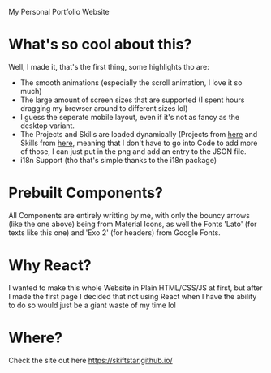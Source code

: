 My Personal Portfolio Website

# What's so cool about this?
Well, I made it, that's the first thing, some highlights tho are:
- The smooth animations (especially the scroll animation, I love it so much)
- The large amount of screen sizes that are supported (I spent hours dragging my browser around to different sizes lol)
- I guess the seperate mobile layout, even if it's not as fancy as the desktop variant.
- The Projects and Skills are loaded dynamically (Projects from [here](https://github.com/Skiftstar/Skiftstar.github.io/blob/main/src/data/project-metadata.json) and Skills from [here](https://github.com/Skiftstar/Skiftstar.github.io/blob/main/src/data/skills-metadata.json), meaning that I don't have to go into Code to add more of those, I can just put in the png and add an entry to the JSON file.
- i18n Support (tho that's simple thanks to the i18n package)

# Prebuilt Components?
All Components are entirely writting by me, with only the bouncy arrows (like the one above) being from Material Icons, as well the Fonts 'Lato' (for texts like this one) and 'Exo 2' (for headers) from Google Fonts.

# Why React?
I wanted to make this whole Website in Plain HTML/CSS/JS at first, but after I made the first page I decided that not using React when I have the ability to do so would just be a giant waste of my time lol

# Where?
Check the site out here https://skiftstar.github.io/
